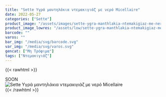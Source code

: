 ```yaml
---
title: "Sette Υγρά μαντηλάκια ντεμακιγιάζ με νερό Micellaire"
date: 2022-05-27
categories: ["Sette"]
product_image: "/assets/images/sette-ygra-manthlakia-ntemakigiaz-me-nero-micellaire.jpg"
product_image_lowres: "/assets/low/sette-ygra-manthlakia-ntemakigiaz-me-nero-micellaire.jpg"
barcode: ""
varos: ""
bar_img: "/media/svg/barcode.svg"
var_img: "/media/svg/varos.svg"
gencat: ["Μη Τρόφιμα"]
tags: ["Ντεμακιγιάζ"]
---
```

{{< rawhtml >}}

<div class="sload441"><div class="product">SOON<br><div class="pimg"><img alt="Sette Υγρά μαντηλάκια ντεμακιγιάζ με νερό Micellaire" title="Sette Υγρά μαντηλάκια ντεμακιγιάζ με νερό Micellaire" src="/assets/images/sette-ygra-manthlakia-ntemakigiaz-me-nero-micellaire.jpg"></div></div></div>
{{< /rawhtml >}}


